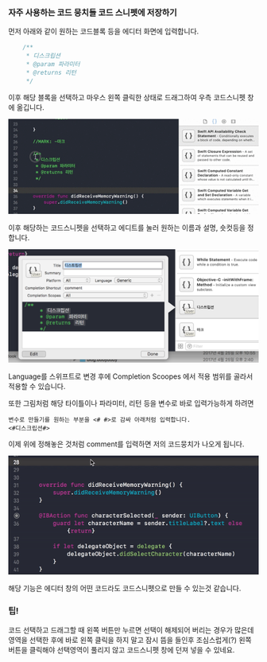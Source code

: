 ### 자주 사용하는 코드 뭉치들 코드 스니펫에 저장하기



먼저 아래와 같이 원하는 코드블록 등을 에디터 화면에 입력합니다.

~~~swift
    /**
     * 디스크립션
     * @param 파라미터
     * @returns 리턴
     */
~~~



이후 해당 블록을 선택하고 마우스 왼쪽 클릭한 상태로 드래그하여 우측 코드스니펫 창에 옮깁니다.

![codeSnippet_ani_01](../img/codeSnippet_ani_01.gif)



이후 해당하는 코드스니펫을 선택하고 에디트를 눌러 원하는 이름과 설명, 숏컷등을 정합니다.

![codeSnippet](../img/codeSnippet.png)

Language를 스위프트로 변경 후에 Completion Scoopes 에서 적용 범위를 골라서 적용할 수 있습니다.

또한 그림처럼 해당 타이틀이나 파라미터, 리턴 등을 변수로 바로 입력가능하게 하려면

~~~
변수로 만들기를 원하는 부분을 <# #>로 감싸 아래처럼 입력합니다.
<#디스크립션#>
~~~



이제 위에 정해놓은 것처럼 comment를 입력하면 저의 코드뭉치가 나오게 됩니다.

![codeSnippet_ani_02](../img/codeSnippet_ani_02.gif)



해당 기능은 에디터 창의 어떤 코드라도 코드스니펫으로 만들 수 있는것 같습니다.



### 팁!

코드 선택하고 드래그할 때 왼쪽 버튼만 누르면 선택이 해제되어 버리는 경우가 많은데 영역을 선택한 후에 바로 왼쪽 클릭을 하지 말고 잠시 뜸을 들인후 조심스럽게(?) 왼쪽 버튼을 클릭해야 선택영역이 풀리지 않고 코드스니펫 창에 던져 넣을 수 있네요.